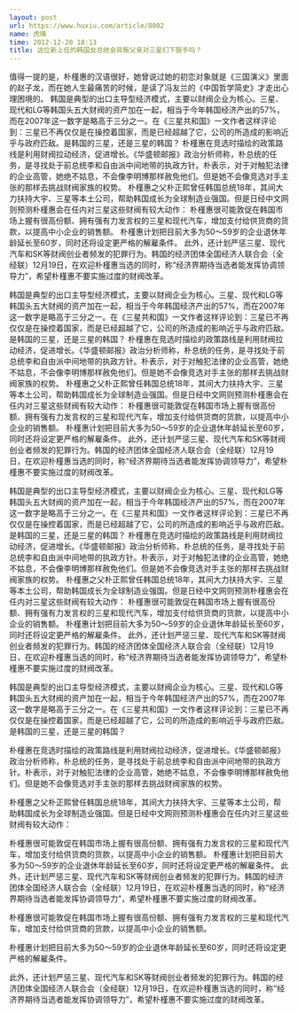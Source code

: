 ```yaml
---
layout: post
url: https://www.huxiu.com/article/8002
name: 虎嗅
time: 2012-12-20 18:13
title: 这位新上任的韩国女总统会背叛父亲对三星们下狠手吗？
---
```

值得一提的是，朴槿惠的汉语很好，她曾说过她的初恋对象就是《三国演义》里面的赵子龙，而在她人生最痛苦的时候，是读了冯友兰的《中国哲学简史》才走出心理困境的。 韩国是典型的出口主导型经济模式，主要以财阀企业为核心。三星、现代和LG等韩国头五大财阀的资产加在一起，相当于今年韩国经济产出的57%，而在2007年这一数字是略高于三分之一。在《三星共和国》一文作者这样评论到：三星已不再仅仅是在操控着国家，而是已经超越了它，公司的所造成的影响近乎与政府匹敌。是韩国的三星，还是三星的韩国？ 朴槿惠在竞选时描绘的政策路线是利用财阀拉动经济，促进增长。《华盛顿邮报》政治分析师称，朴总统的任务，是寻找处于前总统李和自由派中间地带的执政方针。朴表示，对于对触犯法律的企业高管，她绝不姑息，不会像李明博那样赦免他们。但是她不会像竞选对手主张的那样去挑战财阀家族的权势。 朴槿惠之父朴正熙曾任韩国总统18年，其间大力扶持大宇、三星等本土公司，帮助韩国成长为全球制造业强国。但是日经中文网则预测朴槿惠会在任内对三星这些财阀有较大动作： 朴槿惠很可能敦促在韩国市场上握有很高份额、拥有强有力发言权的三星和现代汽车，增加支付给供货商的货款，以提高中小企业的销售额。 朴槿惠计划把目前大多为50～59岁的企业退休年龄延长至60岁，同时还将设定更严格的解雇条件。 此外，还计划严惩三星、现代汽车和SK等财阀创业者频发的犯罪行为。韩国的经济团体全国经济人联合会（全经联）12月19日，在欢迎朴槿惠当选的同时，称“经济界期待当选者能发挥协调领导力”，希望朴槿惠不要实施过度的财阀改革。

韩国是典型的出口主导型经济模式，主要以财阀企业为核心。三星、现代和LG等韩国头五大财阀的资产加在一起，相当于今年韩国经济产出的57%，而在2007年这一数字是略高于三分之一。在《三星共和国》一文作者这样评论到：三星已不再仅仅是在操控着国家，而是已经超越了它，公司的所造成的影响近乎与政府匹敌。是韩国的三星，还是三星的韩国？ 朴槿惠在竞选时描绘的政策路线是利用财阀拉动经济，促进增长。《华盛顿邮报》政治分析师称，朴总统的任务，是寻找处于前总统李和自由派中间地带的执政方针。朴表示，对于对触犯法律的企业高管，她绝不姑息，不会像李明博那样赦免他们。但是她不会像竞选对手主张的那样去挑战财阀家族的权势。 朴槿惠之父朴正熙曾任韩国总统18年，其间大力扶持大宇、三星等本土公司，帮助韩国成长为全球制造业强国。但是日经中文网则预测朴槿惠会在任内对三星这些财阀有较大动作： 朴槿惠很可能敦促在韩国市场上握有很高份额、拥有强有力发言权的三星和现代汽车，增加支付给供货商的货款，以提高中小企业的销售额。 朴槿惠计划把目前大多为50～59岁的企业退休年龄延长至60岁，同时还将设定更严格的解雇条件。 此外，还计划严惩三星、现代汽车和SK等财阀创业者频发的犯罪行为。韩国的经济团体全国经济人联合会（全经联）12月19日，在欢迎朴槿惠当选的同时，称“经济界期待当选者能发挥协调领导力”，希望朴槿惠不要实施过度的财阀改革。

韩国是典型的出口主导型经济模式，主要以财阀企业为核心。三星、现代和LG等韩国头五大财阀的资产加在一起，相当于今年韩国经济产出的57%，而在2007年这一数字是略高于三分之一。在《三星共和国》一文作者这样评论到：三星已不再仅仅是在操控着国家，而是已经超越了它，公司的所造成的影响近乎与政府匹敌。是韩国的三星，还是三星的韩国？ 朴槿惠在竞选时描绘的政策路线是利用财阀拉动经济，促进增长。《华盛顿邮报》政治分析师称，朴总统的任务，是寻找处于前总统李和自由派中间地带的执政方针。朴表示，对于对触犯法律的企业高管，她绝不姑息，不会像李明博那样赦免他们。但是她不会像竞选对手主张的那样去挑战财阀家族的权势。 朴槿惠之父朴正熙曾任韩国总统18年，其间大力扶持大宇、三星等本土公司，帮助韩国成长为全球制造业强国。但是日经中文网则预测朴槿惠会在任内对三星这些财阀有较大动作： 朴槿惠很可能敦促在韩国市场上握有很高份额、拥有强有力发言权的三星和现代汽车，增加支付给供货商的货款，以提高中小企业的销售额。 朴槿惠计划把目前大多为50～59岁的企业退休年龄延长至60岁，同时还将设定更严格的解雇条件。 此外，还计划严惩三星、现代汽车和SK等财阀创业者频发的犯罪行为。韩国的经济团体全国经济人联合会（全经联）12月19日，在欢迎朴槿惠当选的同时，称“经济界期待当选者能发挥协调领导力”，希望朴槿惠不要实施过度的财阀改革。

韩国是典型的出口主导型经济模式，主要以财阀企业为核心。三星、现代和LG等韩国头五大财阀的资产加在一起，相当于今年韩国经济产出的57%，而在2007年这一数字是略高于三分之一。在《三星共和国》一文作者这样评论到：三星已不再仅仅是在操控着国家，而是已经超越了它，公司的所造成的影响近乎与政府匹敌。是韩国的三星，还是三星的韩国？

朴槿惠在竞选时描绘的政策路线是利用财阀拉动经济，促进增长。《华盛顿邮报》政治分析师称，朴总统的任务，是寻找处于前总统李和自由派中间地带的执政方针。朴表示，对于对触犯法律的企业高管，她绝不姑息，不会像李明博那样赦免他们。但是她不会像竞选对手主张的那样去挑战财阀家族的权势。

朴槿惠之父朴正熙曾任韩国总统18年，其间大力扶持大宇、三星等本土公司，帮助韩国成长为全球制造业强国。但是日经中文网则预测朴槿惠会在任内对三星这些财阀有较大动作：

朴槿惠很可能敦促在韩国市场上握有很高份额、拥有强有力发言权的三星和现代汽车，增加支付给供货商的货款，以提高中小企业的销售额。 朴槿惠计划把目前大多为50～59岁的企业退休年龄延长至60岁，同时还将设定更严格的解雇条件。 此外，还计划严惩三星、现代汽车和SK等财阀创业者频发的犯罪行为。韩国的经济团体全国经济人联合会（全经联）12月19日，在欢迎朴槿惠当选的同时，称“经济界期待当选者能发挥协调领导力”，希望朴槿惠不要实施过度的财阀改革。

朴槿惠很可能敦促在韩国市场上握有很高份额、拥有强有力发言权的三星和现代汽车，增加支付给供货商的货款，以提高中小企业的销售额。

朴槿惠计划把目前大多为50～59岁的企业退休年龄延长至60岁，同时还将设定更严格的解雇条件。

此外，还计划严惩三星、现代汽车和SK等财阀创业者频发的犯罪行为。韩国的经济团体全国经济人联合会（全经联）12月19日，在欢迎朴槿惠当选的同时，称“经济界期待当选者能发挥协调领导力”，希望朴槿惠不要实施过度的财阀改革。

